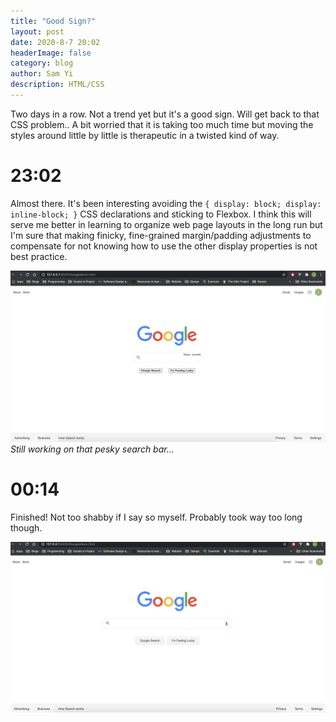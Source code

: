 ```yaml
---
title: "Good Sign?"
layout: post
date: 2020-8-7 20:02
headerImage: false
category: blog
author: Sam Yi
description: HTML/CSS
---
```


Two days in a row. Not a trend yet but it's a good sign. Will get back to that CSS problem.. A bit worried that it is taking too much time but moving the styles around little by little is therapeutic in a twisted kind of way.

# 23:02

Almost there. It's been interesting avoiding the ``` { display: block; display: inline-block; } ``` CSS declarations and sticking to Flexbox. I think this will serve me better in learning to organize web page layouts in the long run but I'm sure that making finicky, fine-grained margin/padding adjustments to compensate for not knowing how to use the other display properties is not best practice.

![Incomplete Google mock page](https://github.com/swzy/swzy.github.io/blob/master/assets/images/Foogle_incomplete.png?raw=true)
_Still working on that pesky search bar..._

# 00:14

Finished! Not too shabby if I say so myself. Probably took way too long though.

![Google mock page](https://github.com/swzy/swzy.github.io/blob/master/assets/images/Foogle.png?raw=true)